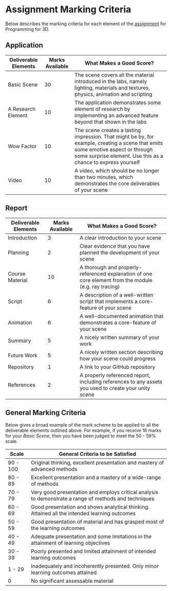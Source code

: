 # Assignment Marking Criteria

Below describes the marking criteria for each element of the [assignment](./assignment.md) for Programming for 3D.

## Application

| Deliverable Elements | Marks Available | What Makes a Good Score? |
|----------------------|-----------------|--------------------------|
| Basic Scene | 30 | The scene covers all the material introduced in the labs, namely lighting, materials and textures, physics, animation and scripting |
| A Research Element | 10 | The application demonstrates some element of research by implementing an advanced feature beyond that shown in the labs |
| Wow Factor | 10 | The scene creates a lasting impression. That might be by, for example, creating a scene that emits some emotive aspect or through some surprise element. Use this as a chance to express yourself |
| Video | 10 | A video, which should be no longer than two minutes, which demonstrates the core deliverables of your scene |

## Report

| Deliverable Elements | Marks Available | What Makes a Good Score? |
|----------------------|-----------------|--------------------------|
| Introduction | 3 | A clear introduction to your scene |
| Planning | 2 | Clear evidence that you have planned the development of your scene |
| Course Material | 10 | A thorough and properly-referenced explanation of one core element from the module (e.g. ray tracing) |
| Script | 6 | A description of a well-written script that implements a core-feature of your scene |
| Animation | 6 | A well-documented animation that demonstrates a core-feature of your scene |
| Summary | 5 | A nicely written summary of your work |
| Future Work | 5 | A nicely written section describing how your scene could progress |
| Repository | 1 | A link to your GitHub repository |
| References | 2 | A properly referenced report, including references to any assets you used to create your unity scene |

## General Marking Criteria

Below gives a broad example of the mark scheme to be applied to all the deliverable elements outlined above. For example, if you receive 16 marks for your _Basic Scene_, then you have been judged to meet the 50 - 59% scale.

| Scale | General Criteria to be Satisfied |
|-------|----------------------------------|
| 90 - 100 | Original thinking, excellent presentation and mastery of advanced methods |
| 80 - 89 | Excellent presentation and a mastery of a wide-range of methods |
| 70 - 79 | Very good presentation and employs critical analysis to demonstrate a range of methods and techniques |
| 60 - 69 | Good presentation and shows analytical thinking. Attained all the intended learning outcomes |
| 50 - 59 | Good presentation of material and has grasped most of the learning outcomes |
| 40 - 49 | Adequate presentation and some limitations in the attainment of learning objectives |
| 30 - 39 | Poorly presented and limited attainment of intended learning outcomes |
| 1 - 29 | Inadequately and incoherently presented. Only minor learning outcomes attained |
| 0 | No significant assessable material |
